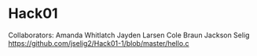 # Hack01
Collaborators:
Amanda Whitlatch
Jayden Larsen
Cole Braun
Jackson Selig
https://github.com/jselig2/Hack01-1/blob/master/hello.c
